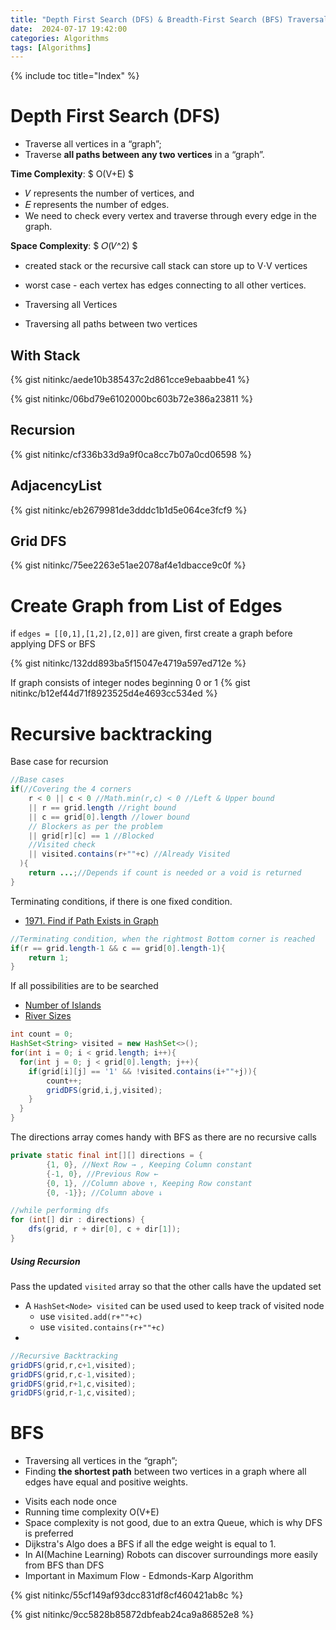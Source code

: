 ```yaml
---
title: "Depth First Search (DFS) & Breadth-First Search (BFS) Traversal"
date:  2024-07-17 19:42:00
categories: Algorithms
tags: [Algorithms]
---
```


{% include toc title="Index" %}

# Depth First Search (DFS)
- Traverse all vertices in a “graph”;
- Traverse **all paths between any two vertices** in a “graph”.

**Time Complexity**: $ O(V+E) $
- 𝑉 represents the number of vertices, and
- 𝐸 represents the number of edges.
- We need to check every vertex and traverse through every edge in the graph.

**Space Complexity**: $ 𝑂(𝑉^2) $
- created stack or the recursive call stack can store up to V⋅V vertices
- worst case - each vertex has edges connecting to all other vertices.


- Traversing all Vertices
- Traversing all paths between two vertices

## With Stack
{% gist nitinkc/aede10b385437c2d861cce9ebaabbe41 %}

{% gist nitinkc/06bd79e6102000bc603b72e386a23811 %}


## Recursion
{% gist nitinkc/cf336b33d9a9f0ca8cc7b07a0cd06598 %}

## AdjacencyList
{% gist nitinkc/eb2679981de3dddc1b1d5e064ce3fcf9  %}


## Grid DFS
{% gist nitinkc/75ee2263e51ae2078af4e1dbacce9c0f  %}


# Create Graph from List of Edges
if `edges = [[0,1],[1,2],[2,0]]` are given, first create a graph before applying DFS or BFS

{% gist nitinkc/132dd893ba5f15047e4719a597ed712e  %}

If graph consists of integer nodes beginning 0 or 1
{% gist nitinkc/b12ef44d71f8923525d4e4693cc534ed  %}




# Recursive backtracking

Base case for recursion
```java
//Base cases
if(//Covering the 4 corners
    r < 0 || c < 0 //Math.min(r,c) < 0 //Left & Upper bound
    || r == grid.length //right bound
    || c == grid[0].length //lower bound
    // Blockers as per the problem
    || grid[r][c] == 1 //Blocked
    //Visited check
    || visited.contains(r+""+c) //Already Visited
  ){
    return ...;//Depends if count is needed or a void is returned
}
```

Terminating conditions, if there is one fixed condition.
- [1971. Find if Path Exists in Graph](https://leetcode.com/problems/find-if-path-exists-in-graph/)
```java
//Terminating condition, when the rightmost Bottom corner is reached
if(r == grid.length-1 && c == grid[0].length-1){
    return 1;
}
```

If all possibilities are to be searched
- [Number of Islands](https://leetcode.com/problems/number-of-islands/description/)
- [River Sizes](https://www.algoexpert.io/questions/river-sizes)
```java
int count = 0;
HashSet<String> visited = new HashSet<>();
for(int i = 0; i < grid.length; i++){
  for(int j = 0; j < grid[0].length; j++){
    if(grid[i][j] == '1' && !visited.contains(i+""+j)){
        count++;
        gridDFS(grid,i,j,visited);
    }
  }
}
```

The directions array comes handy with BFS as there are no recursive calls
```java
private static final int[][] directions = {
        {1, 0}, //Next Row → , Keeping Column constant
        {-1, 0}, //Previous Row ←
        {0, 1}, //Column above ↑, Keeping Row constant
        {0, -1}}; //Column above ↓

//while performing dfs
for (int[] dir : directions) {
    dfs(grid, r + dir[0], c + dir[1]);
}
```

##### Using Recursion
Pass the updated `visited` array so that the other calls have the updated set
- A `HashSet<Node> visited` can be used used to keep track of visited node
  - use `visited.add(r+""+c)` 
  - use `visited.contains(r+""+c)`
- 
```java
//Recursive Backtracking
gridDFS(grid,r,c+1,visited);
gridDFS(grid,r,c-1,visited);
gridDFS(grid,r+1,c,visited);
gridDFS(grid,r-1,c,visited);
```


# BFS
- Traversing all vertices in the “graph”;
- Finding **the shortest path** between two vertices in a graph where all edges have
  equal and positive weights.


* Visits each node once
* Running time complexity O(V+E)
* Space complexity is not good, due to an extra Queue, which is why DFS is
  preferred
* Dijkstra's Algo does a BFS if all the edge weight is equal to 1.
* In AI(Machine Learning) Robots can discover surroundings more easily from BFS
  than DFS
* Important in Maximum Flow - Edmonds-Karp Algorithm

{% gist nitinkc/55cf149af93dcc831df8cf460421ab8c %}


{% gist nitinkc/9cc5828b85872dbfeab24ca9a86852e8  %}

